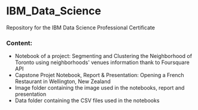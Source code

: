 # IBM_Data_Science
Repository for the IBM Data Science Professional Certificate

### Content:
* Notebook of a project: Segmenting and Clustering the Neighborhood of Toronto using neighborhoods' venues information thank to Foursquare API
* Capstone Projet Notebook, Report & Presentation: Opening a French Restaurant in Wellington, New Zealand
* Image folder containing the image used in the notebooks, report and presentation
* Data folder containing the CSV files used in the notebooks
